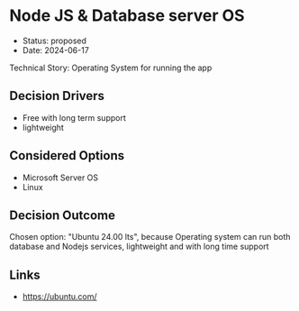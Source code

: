 # Node JS & Database server OS

* Status: proposed
* Date: 2024-06-17

Technical Story: Operating System for running the app

## Decision Drivers

* Free with long term support
* lightweight

## Considered Options

* Microsoft Server OS
* Linux

## Decision Outcome

Chosen option: "Ubuntu 24.00 lts", because Operating system can run both database and Nodejs services, lightweight and with long time support

## Links

* https://ubuntu.com/
